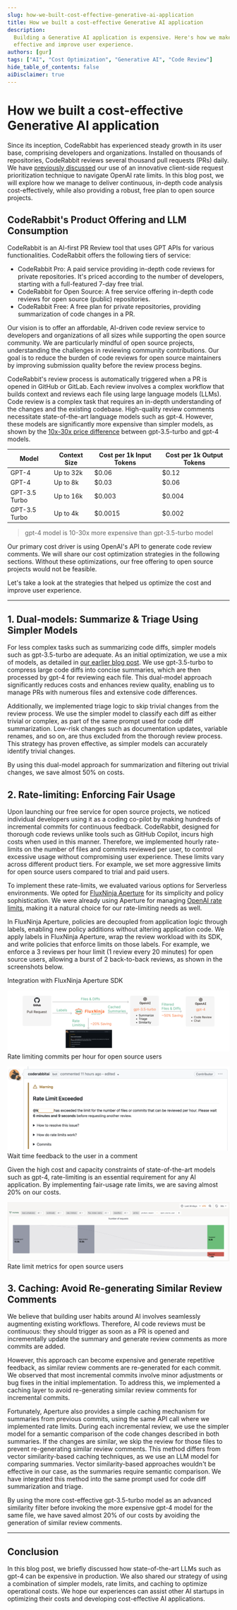 ```yaml
---
slug: how-we-built-cost-effective-generative-ai-application
title: How we built a cost-effective Generative AI application
description:
  Building a Generative AI application is expensive. Here's how we make it cost
  effective and improve user experience.
authors: [gur]
tags: ["AI", "Cost Optimization", "Generative AI", "Code Review"]
hide_table_of_contents: false
aiDisclaimer: true
---
```


# How we built a cost-effective Generative AI application

Since its inception, CodeRabbit has experienced steady growth in its user base,
comprising developers and organizations. Installed on thousands of repositories,
CodeRabbit reviews several thousand pull requests (PRs) daily. We have
[previously discussed](/blog/coderabbit-openai-rate-limits) our use of an
innovative client-side request prioritization technique to navigate OpenAI rate
limits. In this blog post, we will explore how we manage to deliver continuous,
in-depth code analysis cost-effectively, while also providing a robust, free
plan to open source projects.

<!--truncate-->

## CodeRabbit's Product Offering and LLM Consumption

CodeRabbit is an AI-first PR Review tool that uses GPT APIs for various
functionalities. CodeRabbit offers the following tiers of service:

- CodeRabbit Pro: A paid service providing in-depth code reviews for private
  repositories. It's priced according to the number of developers, starting with
  a full-featured 7-day free trial.
- CodeRabbit for Open Source: A free service offering in-depth code reviews for
  open source (public) repositories.
- CodeRabbit Free: A free plan for private repositories, providing summarization
  of code changes in a PR.

Our vision is to offer an affordable, AI-driven code review service to
developers and organizations of all sizes while supporting the open source
community. We are particularly mindful of open source projects, understanding
the challenges in reviewing community contributions. Our goal is to reduce the
burden of code reviews for open source maintainers by improving submission
quality before the review process begins.

CodeRabbit's review process is automatically triggered when a PR is opened in
GitHub or GitLab. Each review involves a complex workflow that builds context
and reviews each file using large language models (LLMs). Code review is a
complex task that requires an in-depth understanding of the changes and the
existing codebase. High-quality review comments necessitate state-of-the-art
language models such as gpt-4. However, these models are significantly more
expensive than simpler models, as shown by the
[10x-30x price difference](https://openai.com/pricing) between gpt-3.5-turbo and
gpt-4 models.

| Model         | Context Size | Cost per 1k Input Tokens | Cost per 1k Output Tokens |
| ------------- | ------------ | ------------------------ | ------------------------- |
| GPT-4         | Up to 32k    | $0.06                    | $0.12                     |
| GPT-4         | Up to 8k     | $0.03                    | $0.06                     |
| GPT-3.5 Turbo | Up to 16k    | $0.003                   | $0.004                    |
| GPT-3.5 Turbo | Up to 4k     | $0.0015                  | $0.002                    |

> gpt-4 model is 10-30x more expensive than gpt-3.5-turbo model

Our primary cost driver is using OpenAI's API to generate code review comments.
We will share our cost optimization strategies in the following sections.
Without these optimizations, our free offering to open source projects would not
be feasible.

Let's take a look at the strategies that helped us optimize the cost and improve
user experience.

---

## 1. Dual-models: Summarize & Triage Using Simpler Models

For less complex tasks such as summarizing code diffs, simpler models such as
gpt-3.5-turbo are adequate. As an initial optimization, we use a mix of models,
as detailed in [our earlier blog post](/blog/coderabbit-deep-dive). We use
gpt-3.5-turbo to compress large code diffs into concise summaries, which are
then processed by gpt-4 for reviewing each file. This dual-model approach
significantly reduces costs and enhances review quality, enabling us to manage
PRs with numerous files and extensive code differences.

Additionally, we implemented triage logic to skip trivial changes from the
review process. We use the simpler model to classify each diff as either trivial
or complex, as part of the same prompt used for code diff summarization.
Low-risk changes such as documentation updates, variable renames, and so on, are
thus excluded from the thorough review process. This strategy has proven
effective, as simpler models can accurately identify trivial changes.

By using this dual-model approach for summarization and filtering out trivial
changes, we save almost 50% on costs.

## 2. Rate-limiting: Enforcing Fair Usage

Upon launching our free service for open source projects, we noticed individual
developers using it as a coding co-pilot by making hundreds of incremental
commits for continuous feedback. CodeRabbit, designed for thorough code reviews
unlike tools such as GitHub Copilot, incurs high costs when used in this manner.
Therefore, we implemented hourly rate-limits on the number of files and commits
reviewed per user, to control excessive usage without compromising user
experience. These limits vary across different product tiers. For example, we
set more aggressive limits for open source users compared to trial and paid
users.

To implement these rate-limits, we evaluated various options for Serverless
environments. We opted for [FluxNinja Aperture](https://fluxninja.com/) for its
simplicity and policy sophistication. We were already using Aperture for
managing [OpenAI rate limits](coderabbit-openai-rate-limits), making it a
natural choice for our rate-limiting needs as well.

In FluxNinja Aperture, policies are decoupled from application logic through
labels, enabling new policy additions without altering application code. We
apply labels in FluxNinja Aperture, wrap the review workload with its SDK, and
write policies that enforce limits on those labels. For example, we enforce a 3
reviews per hour limit (1 review every 20 minutes) for open source users,
allowing a burst of 2 back-to-back reviews, as shown in the screenshots below.

Integration with FluxNinja Aperture SDK

![Rate limiting commits per hour for open source users](generative-ai-request-flow-cost-saving.png "Rate limiting commits per hour for open source users")
Rate limiting commits per hour for open source users

![Wait time feedback to the user in a comment](rate-limit-message-screenshot.png "Wait time feedback to the user in a comment")
Wait time feedback to the user in a comment

Given the high cost and capacity constraints of state-of-the-art models such as
gpt-4, rate-limiting is an essential requirement for any AI application. By
implementing fair-usage rate limits, we are saving almost 20% on our costs.

![Rate limit metrics for open source users](rate-limits-metrics-screenshot.png "image_tRate limit metrics for open source usersooltip")
Rate limit metrics for open source users

## 3. Caching: Avoid Re-generating Similar Review Comments

We believe that building user habits around AI involves seamlessly augmenting
existing workflows. Therefore, AI code reviews must be continuous: they should
trigger as soon as a PR is opened and incrementally update the summary and
generate review comments as more commits are added.

However, this approach can become expensive and generate repetitive feedback, as
similar review comments are re-generated for each commit. We observed that most
incremental commits involve minor adjustments or bug fixes in the initial
implementation. To address this, we implemented a caching layer to avoid
re-generating similar review comments for incremental commits.

Fortunately, Aperture also provides a simple caching mechanism for summaries
from previous commits, using the same API call where we implemented rate limits.
During each incremental review, we use the simpler model for a semantic
comparison of the code changes described in both summaries. If the changes are
similar, we skip the review for those files to prevent re-generating similar
review comments. This method differs from vector similarity-based caching
techniques, as we use an LLM model for comparing summaries. Vector
similarity-based approaches wouldn't be effective in our case, as the summaries
require semantic comparison. We have integrated this method into the same prompt
used for code diff summarization and triage.

By using the more cost-effective gpt-3.5-turbo model as an advanced similarity
filter before invoking the more expensive gpt-4 model for the same file, we have
saved almost 20% of our costs by avoiding the generation of similar review
comments.

---

## Conclusion

In this blog post, we briefly discussed how state-of-the-art LLMs such as gpt-4
can be expensive in production. We also shared our strategy of using a
combination of simpler models, rate limits, and caching to optimize operational
costs. We hope our experiences can assist other AI startups in optimizing their
costs and developing cost-effective AI applications.
